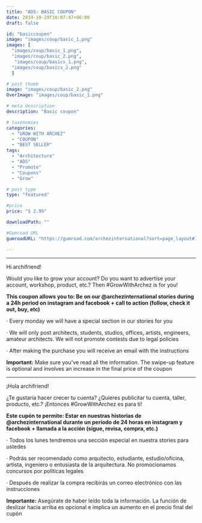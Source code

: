 ```yaml
---
title: "ADS: BASIC COUPON"
date: 2019-10-29T10:07:47+06:00
draft: false

id: "basiccoupon"
image: "images/coup/basic_1.png"
images: [
  "images/coup/basic_1.png",
  "images/coup/basic_2.png",
   "images/coup/basics_1.png",
  "images/coup/basics_2.png"
  ]

# post thumb
image: "images/coup/basic_2.png"
OverImage: "images/coup/basic_1.png"

# meta description
description: "Basic coupon"

# taxonomies
categories:
  - "GROW WITH ARCHEZ"
  - "COUPON"
  - "BEST SELLER"
tags:
  - "Architecture"
  - "ADS"
  - "Promote"
  - "Coupons"
  - "Grow"

# post type
type: "featured"

#price
price: "$ 2.99"

downloadPath: ""

#Gumroad URL
gumroadURL: "https://gumroad.com/archezinternational?sort=page_layout#ItuRP"

---
```


___

Hi archifriend!

Would you like to grow your account? Do you want to advertise your account, workshop, product, etc.? Then #GrowWithArchez is for you!

**This coupon allows you to: Be on our @archezinternational stories during a 24h period on instagram and facebook + call to action (follow, check it out, buy, etc)**

· Every monday we will have a special section in our stories for you

· We will only post architects, students, studios, offices, artists, engineers, amateur architects. We will not promote contests due to legal policies

· After making the purchase you will receive an email with the instructions

**Important:** Make sure you've read all the information. The swipe-up feature is optional and involves an increase in the final price of the coupon

_____

¡Hola archifriend!

¿Te gustaría hacer crecer tu cuenta? ¿Quieres publicitar tu cuenta, taller, producto, etc.? ¡Entonces #GrowWithArchez es para ti!

**Este cupón te permite: Estar en nuestras historias de @archezinternational durante un período de 24 horas en instagram y facebook + llamada a la acción (sigue, revisa, compra, etc.)**

· Todos los lunes tendremos una sección especial en nuestra stories para ustedes

· Podrás ser recomendado como arquitecto, estudiante, estudio/oficina, artista, ingeniero o entusiasta de la arquitectura. No promocionamos concursos por políticas legales

· Después de realizar la compra recibirás un correo electrónico con las instrucciones

**Importante:** Asegúrate de haber leído toda la información. La función de deslizar hacia arriba es opcional e implica un aumento en el precio final del cupón
